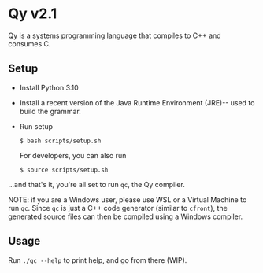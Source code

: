 # Qy v2.1

Qy is a systems programming language that compiles to C++ and consumes C.

## Setup

- Install Python 3.10
- Install a recent version of the Java Runtime Environment (JRE)-- used to build the grammar.
- Run setup

  ```
  $ bash scripts/setup.sh
  ```
  
  For developers, you can also run

  ```
  $ source scripts/setup.sh
  ```

...and that's it, you're all set to run `qc`, the Qy compiler.

NOTE: if you are a Windows user, please use WSL or a Virtual Machine to run `qc`.
Since `qc` is just a C++ code generator (similar to `cfront`), the generated source files can then
be compiled using a Windows compiler.

## Usage

Run `./qc --help` to print help, and go from there (WIP).
